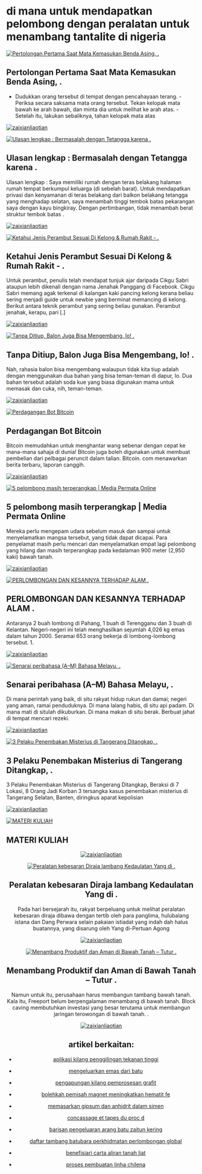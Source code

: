 # di mana untuk mendapatkan pelombong dengan peralatan untuk menambang tantalite di nigeria
<a href="https://mnn.zoosnet.net/LR/Chatpre.aspx?id=MNN94995150&p=https://topgrinding.com/" target="_blank">![Pertolongan Pertama Saat Mata Kemasukan Benda Asing, .](https://github.com/technlg/images/blob/main/54.jpg)</a>
## Pertolongan Pertama Saat Mata Kemasukan Benda Asing, .
- Dudukkan orang tersebut di tempat dengan pencahayaan terang. - Periksa secara saksama mata orang tersebut. Tekan kelopak mata bawah ke arah bawah, dan minta dia untuk melihat ke arah atas. - Setelah itu, lakukan sebaliknya, tahan kelopak mata atas
<a href="https://mnn.zoosnet.net/LR/Chatpre.aspx?id=MNN94995150&p=https://topgrinding.com/" target="_blank"><img src="https://github.com/technlg/images/raw/main/chat11.jpg" alt="zaixianliaotian"/></a><a href="//whatsapp.shibangsoft.com/WhatsApp.php" ><img src="https://github.com/technlg/images/raw/main/chat11.png" alt=""></a>
<a href="https://mnn.zoosnet.net/LR/Chatpre.aspx?id=MNN94995150&p=https://topgrinding.com/" target="_blank">![Ulasan lengkap : Bermasalah dengan Tetangga karena .](https://github.com/technlg/images/blob/main/2.jpg)</a>
## Ulasan lengkap : Bermasalah dengan Tetangga karena .
Ulasan lengkap : Saya memiliki rumah dengan teras belakang halaman rumah tempat berkumpul keluarga (di sebelah barat). Untuk mendapatkan privasi dan kenyamanan di teras belakang dari balkon belakang tetangga yang menghadap selatan, saya menambah tinggi tembok batas pekarangan saya dengan kayu bingkiray. Dengan pertimbangan, tidak menambah berat struktur tembok batas .
<a href="https://mnn.zoosnet.net/LR/Chatpre.aspx?id=MNN94995150&p=https://topgrinding.com/" target="_blank"><img src="https://github.com/technlg/images/raw/main/chat11.jpg" alt="zaixianliaotian"/></a><a href="//whatsapp.shibangsoft.com/WhatsApp.php" ><img src="https://github.com/technlg/images/raw/main/chat11.png" alt=""></a>
<a href="https://mnn.zoosnet.net/LR/Chatpre.aspx?id=MNN94995150&p=https://topgrinding.com/" target="_blank">![Ketahui Jenis Perambut Sesuai Di Kelong & Rumah Rakit - .](https://github.com/technlg/images/blob/main/4.jpg)</a>
## Ketahui Jenis Perambut Sesuai Di Kelong & Rumah Rakit - .
Untuk perambut, penulis telah mendapat tunjuk ajar daripada Cikgu Sabri ataupun lebih dikenali dengan nama Jenahak Panggang di Facebook. Cikgu Sabri memang agak terkenal di kalangan kaki pancing kelong kerana beliau sering menjadi guide untuk newbie yang berminat memancing di kelong. Berikut antara teknik perambut yang sering beliau gunakan. Perambut jenahak, kerapu, pari [.]
<a href="https://mnn.zoosnet.net/LR/Chatpre.aspx?id=MNN94995150&p=https://topgrinding.com/" target="_blank"><img src="https://github.com/technlg/images/raw/main/chat11.jpg" alt="zaixianliaotian"/></a><a href="//whatsapp.shibangsoft.com/WhatsApp.php" ><img src="https://github.com/technlg/images/raw/main/chat11.png" alt=""></a>
<a href="https://mnn.zoosnet.net/LR/Chatpre.aspx?id=MNN94995150&p=https://topgrinding.com/" target="_blank">![Tanpa Ditiup, Balon Juga Bisa Mengembang, lo! .](https://github.com/technlg/images/blob/main/59.jpg)</a>
## Tanpa Ditiup, Balon Juga Bisa Mengembang, lo! .
Nah, rahasia balon bisa mengembang walaupun tidak kita tiup adalah dengan menggunakan dua bahan yang bisa teman-teman di dapur, lo. Dua bahan tersebut adalah soda kue yang biasa digunakan mama untuk memasak dan cuka, nih, teman-teman.
<a href="https://mnn.zoosnet.net/LR/Chatpre.aspx?id=MNN94995150&p=https://topgrinding.com/" target="_blank"><img src="https://github.com/technlg/images/raw/main/chat11.jpg" alt="zaixianliaotian"/></a><a href="//whatsapp.shibangsoft.com/WhatsApp.php" ><img src="https://github.com/technlg/images/raw/main/chat11.png" alt=""></a>
<a href="https://mnn.zoosnet.net/LR/Chatpre.aspx?id=MNN94995150&p=https://topgrinding.com/" target="_blank">![Perdagangan Bot Bitcoin](https://github.com/technlg/images/blob/main/37.jpg)</a>
## Perdagangan Bot Bitcoin
Bitcoin memudahkan untuk menghantar wang sebenar dengan cepat ke mana-mana sahaja di dunia! Bitcoin juga boleh digunakan untuk membuat pembelian dari pelbagai peruncit dalam talian. Bitcoin. com menawarkan berita terbaru, laporan canggih.
<a href="https://mnn.zoosnet.net/LR/Chatpre.aspx?id=MNN94995150&p=https://topgrinding.com/" target="_blank"><img src="https://github.com/technlg/images/raw/main/chat11.jpg" alt="zaixianliaotian"/></a><a href="//whatsapp.shibangsoft.com/WhatsApp.php" ><img src="https://github.com/technlg/images/raw/main/chat11.png" alt=""></a>
<a href="https://mnn.zoosnet.net/LR/Chatpre.aspx?id=MNN94995150&p=https://topgrinding.com/" target="_blank">![5 pelombong masih terperangkap | Media Permata Online](https://github.com/technlg/images/blob/main/50.jpg)</a>
## 5 pelombong masih terperangkap | Media Permata Online
Mereka perlu mengepam udara sebelum masuk dan sampai untuk menyelamatkan mangsa tersebut, yang tidak dapat dicapai. Para penyelamat masih perlu mencari dan menyelamatkan empat lagi pelombong yang hilang dan masih terperangkap pada kedalaman 900 meter (2,950 kaki) bawah tanah.
<a href="https://mnn.zoosnet.net/LR/Chatpre.aspx?id=MNN94995150&p=https://topgrinding.com/" target="_blank"><img src="https://github.com/technlg/images/raw/main/chat11.jpg" alt="zaixianliaotian"/></a><a href="//whatsapp.shibangsoft.com/WhatsApp.php" ><img src="https://github.com/technlg/images/raw/main/chat11.png" alt=""></a>
<a href="https://mnn.zoosnet.net/LR/Chatpre.aspx?id=MNN94995150&p=https://topgrinding.com/" target="_blank">![PERLOMBONGAN DAN KESANNYA TERHADAP ALAM .](https://github.com/technlg/images/blob/main/49.jpg)</a>
## PERLOMBONGAN DAN KESANNYA TERHADAP ALAM .
Antaranya 2 buah lombong di Pahang, 1 buah di Terengganu dan 3 buah di Kelantan. Negeri-negeri ini telah menghasilkan sejumlah 4,026 kg emas dalam tahun 2000. Seramai 653 orang bekerja di lombong-lombong tersebut. 1.
<a href="https://mnn.zoosnet.net/LR/Chatpre.aspx?id=MNN94995150&p=https://topgrinding.com/" target="_blank"><img src="https://github.com/technlg/images/raw/main/chat11.jpg" alt="zaixianliaotian"/></a><a href="//whatsapp.shibangsoft.com/WhatsApp.php" ><img src="https://github.com/technlg/images/raw/main/chat11.png" alt=""></a>
<a href="https://mnn.zoosnet.net/LR/Chatpre.aspx?id=MNN94995150&p=https://topgrinding.com/" target="_blank">![Senarai peribahasa (A–M) Bahasa Melayu, .](https://github.com/technlg/images/blob/main/12.jpg)</a>
## Senarai peribahasa (A–M) Bahasa Melayu, .
Di mana perintah yang baik, di situ rakyat hidup rukun dan damai; negeri yang aman, ramai penduduknya. Di mana lalang habis, di situ api padam. Di mana mati di situlah dikuburkan. Di mana makan di situ berak. Berbuat jahat di tempat mencari rezeki.
<a href="https://mnn.zoosnet.net/LR/Chatpre.aspx?id=MNN94995150&p=https://topgrinding.com/" target="_blank"><img src="https://github.com/technlg/images/raw/main/chat11.jpg" alt="zaixianliaotian"/></a><a href="//whatsapp.shibangsoft.com/WhatsApp.php" ><img src="https://github.com/technlg/images/raw/main/chat11.png" alt=""></a>
<a href="https://mnn.zoosnet.net/LR/Chatpre.aspx?id=MNN94995150&p=https://topgrinding.com/" target="_blank">![3 Pelaku Penembakan Misterius di Tangerang Ditangkap, .](https://github.com/technlg/images/blob/main/46.jpg)</a>
## 3 Pelaku Penembakan Misterius di Tangerang Ditangkap, .
3 Pelaku Penembakan Misterius di Tangerang Ditangkap, Beraksi di 7 Lokasi, 8 Orang Jadi Korban 3 tersangka kasus penembakan misterius di Tangerang Selatan, Banten, diringkus aparat kepolisian 
<a href="https://mnn.zoosnet.net/LR/Chatpre.aspx?id=MNN94995150&p=https://topgrinding.com/" target="_blank"><img src="https://github.com/technlg/images/raw/main/chat11.jpg" alt="zaixianliaotian"/></a><a href="//whatsapp.shibangsoft.com/WhatsApp.php" ><img src="https://github.com/technlg/images/raw/main/chat11.png" alt=""></a>
<a href="https://mnn.zoosnet.net/LR/Chatpre.aspx?id=MNN94995150&p=https://topgrinding.com/" target="_blank">![MATERI KULIAH](https://github.com/technlg/images/blob/main/34.jpg)</a>
## MATERI KULIAH
<div class="separator" style="clear: both; text-align: center;"><a href=" 
<a href="https://mnn.zoosnet.net/LR/Chatpre.aspx?id=MNN94995150&p=https://topgrinding.com/" target="_blank"><img src="https://github.com/technlg/images/raw/main/chat11.jpg" alt="zaixianliaotian"/></a><a href="//whatsapp.shibangsoft.com/WhatsApp.php" ><img src="https://github.com/technlg/images/raw/main/chat11.png" alt=""></a>
<a href="https://mnn.zoosnet.net/LR/Chatpre.aspx?id=MNN94995150&p=https://topgrinding.com/" target="_blank">![Peralatan kebesaran Diraja lambang Kedaulatan Yang di .](https://github.com/technlg/images/blob/main/4.jpg)</a>
## Peralatan kebesaran Diraja lambang Kedaulatan Yang di .
Pada hari bersejarah itu, rakyat berpeluang untuk melihat peralatan kebesaran diraja dibawa dengan tertib oleh para panglima, hulubalang istana dan Dang Perwara selain pakaian istiadat yang indah dah halus buatannya, yang disarung oleh Yang di-Pertuan Agong
<a href="https://mnn.zoosnet.net/LR/Chatpre.aspx?id=MNN94995150&p=https://topgrinding.com/" target="_blank"><img src="https://github.com/technlg/images/raw/main/chat11.jpg" alt="zaixianliaotian"/></a><a href="//whatsapp.shibangsoft.com/WhatsApp.php" ><img src="https://github.com/technlg/images/raw/main/chat11.png" alt=""></a>
<a href="https://mnn.zoosnet.net/LR/Chatpre.aspx?id=MNN94995150&p=https://topgrinding.com/" target="_blank">![Menambang Produktif dan Aman di Bawah Tanah – Tutur .](https://github.com/technlg/images/blob/main/42.jpg)</a>
## Menambang Produktif dan Aman di Bawah Tanah – Tutur .
Namun untuk itu, perusahaan harus membangun tambang bawah tanah. Kala itu, Freeport belum berpengalaman menambang di bawah tanah. Block caving membutuhkan investasi yang besar terutama untuk membangun jaringan terowongan di bawah tanah. .
<a href="https://mnn.zoosnet.net/LR/Chatpre.aspx?id=MNN94995150&p=https://topgrinding.com/" target="_blank"><img src="https://github.com/technlg/images/raw/main/chat11.jpg" alt="zaixianliaotian"/></a><a href="//whatsapp.shibangsoft.com/WhatsApp.php" ><img src="https://github.com/technlg/images/raw/main/chat11.png" alt=""></a>
## artikel berkaitan:
* [aplikasi kilang penggilingan tekanan tinggi](aplikasi%20kilang%20penggilingan%20tekanan%20tinggi.md)
* [mengeluarkan emas dari batu](mengeluarkan%20emas%20dari%20batu.md)
* [pengapungan kilang pemprosesan grafit](pengapungan%20kilang%20pemprosesan%20grafit.md)
* [bolehkah pemisah magnet meningkatkan hematit fe](bolehkah%20pemisah%20magnet%20meningkatkan%20hematit%20fe.md)
* [memasarkan gipsum dan anhidrit dalam simen](memasarkan%20gipsum%20dan%20anhidrit%20dalam%20simen.md)
* [concassage et tapes du proc d](concassage%20et%20tapes%20du%20proc%20d.md)
* [barisan pengeluaran arang batu zaitun kering](barisan%20pengeluaran%20arang%20batu%20zaitun%20kering.md)
* [daftar tambang batubara perkhidmatan perlombongan global](daftar%20tambang%20batubara%20perkhidmatan%20perlombongan%20global.md)
* [benefisiari carta aliran tanah liat](benefisiari%20carta%20aliran%20tanah%20liat.md)
* [proses pembuatan linha chilena](proses%20pembuatan%20linha%20chilena.md)
